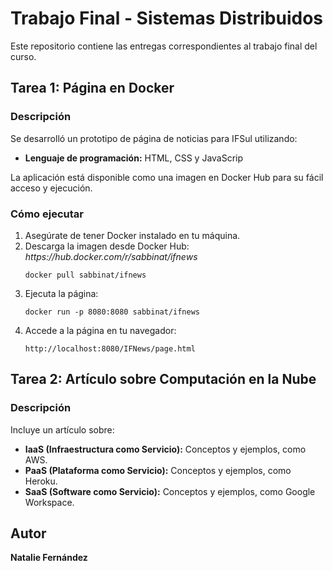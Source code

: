 <h1>Trabajo Final - Sistemas Distribuidos</h1>
    <p>Este repositorio contiene las entregas correspondientes al trabajo final del curso.</p>
    <h2>Tarea 1: Página en Docker</h2>
    <h3>Descripción</h3>
    <p>Se desarrolló un prototipo de página de noticias para IFSul utilizando:</p>
    <ul>
        <li><strong>Lenguaje de programación:</strong> HTML, CSS y JavaScrip</li>
    </ul>
    <p>La aplicación está disponible como una imagen en Docker Hub para su fácil acceso y ejecución.</p>
    <h3>Cómo ejecutar</h3>
   <ol>
        <li>Asegúrate de tener Docker instalado en tu máquina.</li>
        <li>Descarga la imagen desde Docker Hub:  <i>https://hub.docker.com/r/sabbinat/ifnews</i>
            <pre><code>docker pull sabbinat/ifnews</code></pre>
        </li>
        <li>Ejecuta la página:
            <pre><code>docker run -p 8080:8080 sabbinat/ifnews</code></pre>
        </li>
        <li>Accede a la página en tu navegador:
            <pre><code>http://localhost:8080/IFNews/page.html</code></pre>
        </li>
    </ol>
    <h2>Tarea 2: Artículo sobre Computación en la Nube</h2>
    <h3>Descripción</h3>
    <p>Incluye un artículo sobre:</p>
    <ul>
        <li><strong>IaaS (Infraestructura como Servicio):</strong> Conceptos y ejemplos, como AWS.</li>
        <li><strong>PaaS (Plataforma como Servicio):</strong> Conceptos y ejemplos, como Heroku.</li>
        <li><strong>SaaS (Software como Servicio):</strong> Conceptos y ejemplos, como Google Workspace.</li>
    </ul>
    <h2>Autor</h2>
    <p><strong>Natalie Fernández</strong><br>
